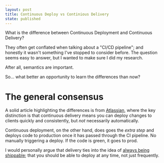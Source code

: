 ```yaml
---
layout: post
title: Continuous Deploy vs Continious Delivery
state: published
---
```

What is the difference between Continuous Deployment and Continuous Delivery?

They often get conflated when talking about a "CI/CD pipeline"; and honestly it wasn't something
I've stopped to consider before. The question seems easy to answer, but I wanted to make sure I did my research.

After all, semantics are important.

So... what better an opportunity to learn the differences than now?

# The general consensus

A solid article highlighting the differences is from [Atlassian][1], where the key distinction is that
continuous delivery means you can deploy changes to clients quickly and consistently, but _not_ necessarily automatically.

Continuous deployment, on the other hand, does goes the _extra step_ and deploys code to production once it has
passed through the CI pipeline. No manually triggering a deploy. If the code is green, it goes to prod.

I would personally argue that delivery ties into the idea of [always being shippable][2]; that you should be able to deploy at any time, not just frequently.


[1]: https://www.atlassian.com/continuous-delivery/principles/continuous-integration-vs-delivery-vs-deployment
[2]: https://dri.es/always-be-shippable
